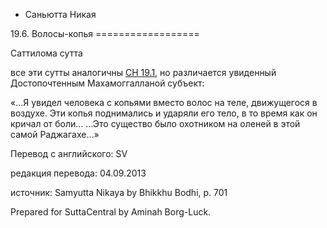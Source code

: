 









* Саньютта Никая


19\.6\. Волосы\-копья
\=\=\=\=\=\=\=\=\=\=\=\=\=\=\=\=\=\=


Саттилома сутта



все эти сутты аналогичны [СН 19\.1](/sn19\.1/ru/sv), но различается увиденный Достопочтенным Махамоггалланой субъект:


«…Я увидел человека с копьями вместо волос на теле, движущегося в воздухе\. Эти копья поднимались и ударяли его тело, в то время как он кричал от боли… …Это существо было охотником на оленей в этой самой Раджагахе…»



Перевод с английского: SV


редакция перевода: 04\.09\.2013


источник: Samyutta Nikaya by Bhikkhu Bodhi, p\. 701


Prepared for SuttaCentral by Aminah Borg\-Luck\.






